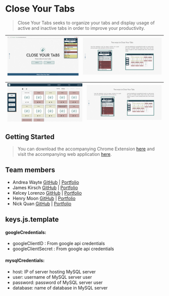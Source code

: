 # Close Your Tabs

> Close Your Tabs seeks to organize your tabs and display usage of active and inactive tabs in order to improve your productivity.

| ![Landing Page](client/src/assets/images/closeyourtabs1.png) | ![Dashboard & Extension](client/src/assets/images/closeyourtabs2.png) |
| :----------------------------------------------------------: | :-------------------------------------------------------------------: |


| ![Dashboard](client/src/assets/images/closeyourtabs3.png) | ![About Page](client/src/assets/images/closeyourtabs2.png) |
| :-------------------------------------------------------: | :--------------------------------------------------------: |


## Getting Started

> You can download the accompanying Chrome Extension [here](https://github.com/andreasandpiper/closeyourtabs-chrome-extension) and visit the accompanying web application [here](http://www.closeyourtabs.com).

## Team members

*   Andrea Wayte [GitHub](https://github.com/andreasandpiper) | [Portfolio](https://www.andreawayte.com/)
*   James Kirsch [GitHub](https://github.com/jkirsch-LF) | [Portfolio](http://jkirsch.tech/)
*   Kelcey Lorenzo [GitHub](https://github.com/m13kelore/) | [Portfolio](http://www.kelceylorenzo.com/)
*   Henry Moon [GitHub](https://github.com/HyeManMoon) | [Portfolio](http://henrymoon.net/)
*   Nick Quan [GitHub](https://github.com/nickkquan) | [Portfolio](http://nickquan.com/)

## keys.js.template

#### googleCredentials:

*   googleClientID : From google api credentials
*   googleClientSecret : From google api credentials

#### mysqlCredentials:

*   host: IP of server hosting MySQL server
*   user: username of MySQL server user
*   password: password of MySQL server user
*   database: name of database in MySQL server
